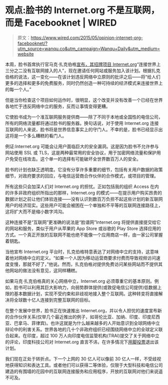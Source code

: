 # 观点:脸书的 Internet.org 不是互联网，而是 Facebooknet | WIRED

> 原文：<https://www.wired.com/2015/05/opinion-internet-org-facebooknet/?utm_source=wanqu.co&utm_campaign=Wanqu+Daily&utm_medium=website>

本周，脸书首席执行官马克·扎克伯格[宣布，其招牌项目 Internet.org](https://www.wired.com/2015/05/internet-org-expands-net-neutrality/)“连接世界上三分之二没有互联网接入的人”，现在邀请任何网站或服务加入该计划。根据扎克伯格的说法，这一变化——在该计划违反网络中立原则的批评之后——将“给人们更多的选择和更多的免费服务，同时仍然创造一种可持续的经济模式来连接世界上的每一个人。”

但是当你检查这个项目如何运作时，很明显，这个改变并没有改善一个已经在世界各地忙于违反网络中立的服务，反而让事情变得更糟。

它使脸书成为一个准互联网服务提供商——除了不同于本地或全国性的电信公司，所有的网络流量都将通过脸书的服务器。换句话说，对于使用 Internet.org 连接互联网的人来说，脸书将是世界信息事实上的守门人。不幸的是，脸书已经显示出这将是一个多么糟糕的看门人。

例证:Internet.org 可能会让用户面临巨大的安全漏洞。这是因为脸书不允许参与网站使用 SSL 或 TLS，这是两种最常用的安全协议，用于加密网络流量和保护用户免受在线攻击。这个单一的选择有可能破坏全世界数百万人的安全。

脸书的计划也缺乏透明度。它没有分享许多重要的细节，包括有关用户数据的政策细节，对政府要求的回应，与电信运营商合作伙伴的合作模式，或项目的管理。

所有这些只会加深人们对 Internet.org 的担忧。正如包括我的组织 Access 在内的许多非政府组织所指出的那样，Internet.org 的模式——在提示用户购买昂贵的数据计划之前让他们体验连接——没有认识到数百万负担不起这些计划的新互联网用户的经济现实。这些用户可能会被困在一个单独和不平等的互联网连接路径上，这将扩大而不是缩小数字鸿沟。

这种连接不是“互联网”更准确的说法是“脸谱网”Internet.org 将提供直接提交给它的网站和服务，类似于用户从苹果的 App Store 或谷歌的 Play Store 选择应用的方式。一个真正开放的互联网不能也绝不能像一个应用商店一样，由一家公司掌握着钥匙。

当他宣布 Internet.org 平台时，扎克伯格特意表达了对网络中立的支持，这意味着他对网络中立的定义。“如果一个人因为移动运营商要求付费而导致视频访问速度变慢，那就不好了，”他说。然而，扎克伯格对提供免费访问某些网站而不提供其他网站的做法没有意见，这同样糟糕。

如果马克·扎克伯格真的关心网络中立，Internet.org 必须尊重它的基本原则。例如，脸书可以利用其巨大影响力，向弱势群体提供(或敦促电信公司提供)低数据上限的基本数据计划，实现不受约束和非歧视地接入整个互联网。这种转变将直接解决将全球数十亿人连接到完整互联网的目标。

在整个发展中世界，脸书正在快速推出 Internet.org，并以令人担忧的速度宣布新的合作伙伴关系(仅举几个最近推出的例子，如哥伦比亚、加纳、印度、印度尼西亚、巴拿马、菲律宾)。也许这就是为什么越来越多的人开始意识到全球网络中立辩论中的利害关系。世界各地的几十个非政府组织已经围绕网络中立的全球定义联合起来。在印度，超过 100 万人向印度电信监管机构(TRAI)提交了关于网络中立的评论，印度科技公司对 Internet.org 直言不讳，在许多情况下[用脚投票](http://arstechnica.com/business/2015/04/16/facebooks-internet-org-sees-defections-over-alleged-harm-to-net-neutrality/)退出该计划。

我们现在正处于转折点。下一个上网的 30 亿人可以像前 30 亿人一样，不受歧视地获得知识和表达工具。或者他们可以获得二等体验，仅限于大型科技和电信公司建造的有围墙的花园中的互联网连接服务和应用程序，开放的互联网对他们来说遥不可及。